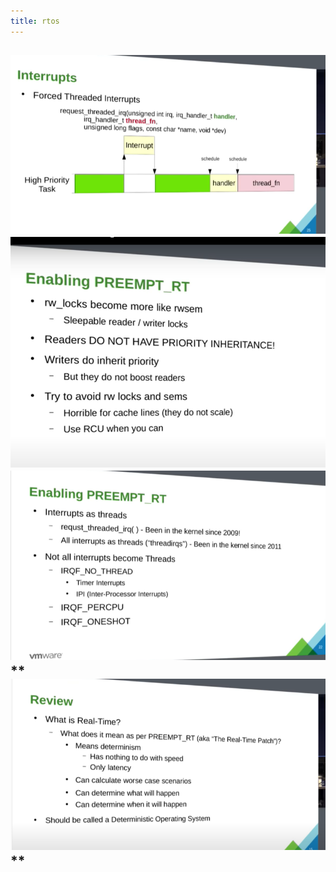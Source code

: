 ```yaml
---
title: rtos
---
```


## ![image.png](../assets/pages_rtos_1616247470873_0.png) ![image.png](../assets/pages_rtos_1616247647686_0.png) ![image.png](../assets/pages_rtos_1616247389241_0.png) ** ![image.png](../assets/pages_rtos_1616247273620_0.png) **
